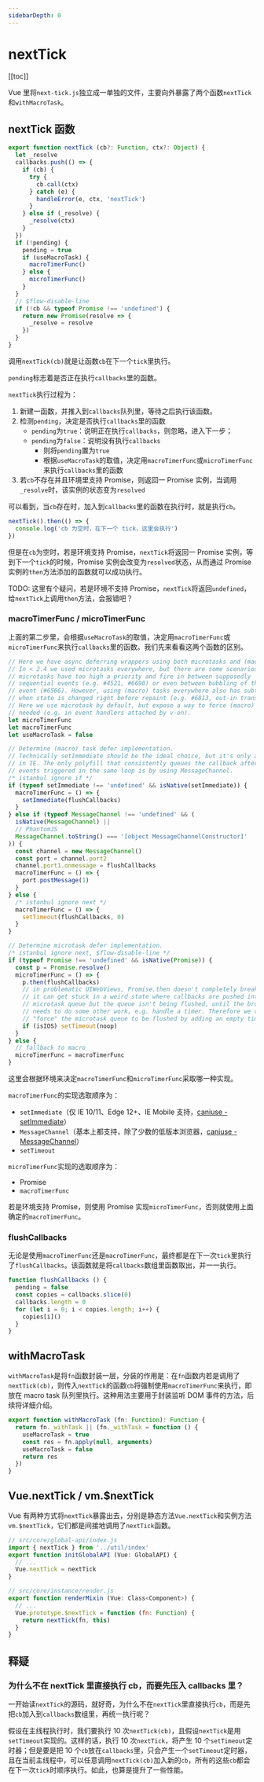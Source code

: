 ```yaml
---
sidebarDepth: 0
---
```


# nextTick

[[toc]]

Vue 里将`next-tick.js`独立成一单独的文件，主要向外暴露了两个函数`nextTick`和`withMacroTask`。

## nextTick 函数

```js
export function nextTick (cb?: Function, ctx?: Object) {
  let _resolve
  callbacks.push(() => {
    if (cb) {
      try {
        cb.call(ctx)
      } catch (e) {
        handleError(e, ctx, 'nextTick')
      }
    } else if (_resolve) {
      _resolve(ctx)
    }
  })
  if (!pending) {
    pending = true
    if (useMacroTask) {
      macroTimerFunc()
    } else {
      microTimerFunc()
    }
  }
  // $flow-disable-line
  if (!cb && typeof Promise !== 'undefined') {
    return new Promise(resolve => {
      _resolve = resolve
    })
  }
}
```

调用`nextTick(cb)`就是让函数`cb`在下一个`tick`里执行。

`pending`标志着是否正在执行`callbacks`里的函数。

`nextTick`执行过程为：

1. 新建一函数，并推入到`callbacks`队列里，等待之后执行该函数。
2. 检测`pending`，决定是否执行`callbacks`里的函数
    - `pending`为`true`：说明正在执行`callbacks`，则忽略，进入下一步；
    - `pending`为`false`：说明没有执行`callbacks`
      - 则将`pending`置为`true`
      - 根据`useMacroTask`的取值，决定用`macroTimerFunc`或`microTimerFunc`来执行`callbacks`里的函数
3. 若`cb`不存在并且环境里支持 Promise，则返回一 Promise 实例，当调用`_resolve`时，该实例的状态变为`resolved`

可以看到，当`cb`存在时，加入到`callbacks`里的函数在执行时，就是执行`cb`。

```js
nextTick().then(() => {
  console.log('cb 为空时，在下一个 tick，这里会执行')
})
```

但是在`cb`为空时，若是环境支持 Promise，`nextTick`将返回一 Promise 实例，等到下一个`tick`的时候，Promise 实例会改变为`resolved`状态，从而通过 Promise 实例的`then`方法添加的函数就可以成功执行。

TODO: 这里有个疑问，若是环境不支持 Promise，`nextTick`将返回`undefined`，给`nextTick`上调用`then`方法，会报错吧？

### macroTimerFunc / microTimerFunc

上面的第二步里，会根据`useMacroTask`的取值，决定用`macroTimerFunc`或`microTimerFunc`来执行`callbacks`里的函数。我们先来看看这两个函数的区别。

```js
// Here we have async deferring wrappers using both microtasks and (macro) tasks.
// In < 2.4 we used microtasks everywhere, but there are some scenarios where
// microtasks have too high a priority and fire in between supposedly
// sequential events (e.g. #4521, #6690) or even between bubbling of the same
// event (#6566). However, using (macro) tasks everywhere also has subtle problems
// when state is changed right before repaint (e.g. #6813, out-in transitions).
// Here we use microtask by default, but expose a way to force (macro) task when
// needed (e.g. in event handlers attached by v-on).
let microTimerFunc
let macroTimerFunc
let useMacroTask = false

// Determine (macro) task defer implementation.
// Technically setImmediate should be the ideal choice, but it's only available
// in IE. The only polyfill that consistently queues the callback after all DOM
// events triggered in the same loop is by using MessageChannel.
/* istanbul ignore if */
if (typeof setImmediate !== 'undefined' && isNative(setImmediate)) {
  macroTimerFunc = () => {
    setImmediate(flushCallbacks)
  }
} else if (typeof MessageChannel !== 'undefined' && (
  isNative(MessageChannel) ||
  // PhantomJS
  MessageChannel.toString() === '[object MessageChannelConstructor]'
)) {
  const channel = new MessageChannel()
  const port = channel.port2
  channel.port1.onmessage = flushCallbacks
  macroTimerFunc = () => {
    port.postMessage(1)
  }
} else {
  /* istanbul ignore next */
  macroTimerFunc = () => {
    setTimeout(flushCallbacks, 0)
  }
}

// Determine microtask defer implementation.
/* istanbul ignore next, $flow-disable-line */
if (typeof Promise !== 'undefined' && isNative(Promise)) {
  const p = Promise.resolve()
  microTimerFunc = () => {
    p.then(flushCallbacks)
    // in problematic UIWebViews, Promise.then doesn't completely break, but
    // it can get stuck in a weird state where callbacks are pushed into the
    // microtask queue but the queue isn't being flushed, until the browser
    // needs to do some other work, e.g. handle a timer. Therefore we can
    // "force" the microtask queue to be flushed by adding an empty timer.
    if (isIOS) setTimeout(noop)
  }
} else {
  // fallback to macro
  microTimerFunc = macroTimerFunc
}
```

这里会根据环境来决定`macroTimerFunc`和`microTimerFunc`采取哪一种实现。

`macroTimerFunc`的实现选取顺序为：

- `setImmediate`（仅 IE 10/11、Edge 12+、IE Mobile 支持，[caniuse - setImmediate](https://caniuse.com/#search=setImmediate)）
- `MessageChannel`（基本上都支持，除了少数的低版本浏览器，[caniuse - MessageChannel](https://caniuse.com/#search=MessageChannel)）
- `setTimeout`

`microTimerFunc`实现的选取顺序为：

- Promise
- `macroTimerFunc`

若是环境支持 Promise，则使用 Promise 实现`microTimerFunc`，否则就使用上面确定的`macroTimerFunc`。

### flushCallbacks

无论是使用`macroTimerFunc`还是`macroTimerFunc`，最终都是在下一次`tick`里执行了`flushCallbacks`。该函数就是将`callbacks`数组里函数取出，并一一执行。

```js
function flushCallbacks () {
  pending = false
  const copies = callbacks.slice(0)
  callbacks.length = 0
  for (let i = 0; i < copies.length; i++) {
    copies[i]()
  }
}
```

## withMacroTask

`withMacroTask`是将`fn`函数封装一层，分装的作用是：在`fn`函数内若是调用了`nextTick(cb)`，则传入`nextTick`的函数`cb`将强制使用`macroTimerFunc`来执行，即放在 macro task 队列里执行。这种用法主要用于封装监听 DOM 事件的方法，后续将详细介绍。

```js
export function withMacroTask (fn: Function): Function {
  return fn._withTask || (fn._withTask = function () {
    useMacroTask = true
    const res = fn.apply(null, arguments)
    useMacroTask = false
    return res
  })
}
```

## Vue.nextTick / vm.$nextTick

Vue 有两种方式将`nextTick`暴露出去，分别是静态方法`Vue.nextTick`和实例方法`vm.$nextTick`，它们都是间接地调用了`nextTick`函数。

```js
// src/core/global-api/index.js
import { nextTick } from '../util/index'
export function initGlobalAPI (Vue: GlobalAPI) {
  // ...
  Vue.nextTick = nextTick
}
```

```js
// src/core/instance/render.js
export function renderMixin (Vue: Class<Component>) {
  // ...
  Vue.prototype.$nextTick = function (fn: Function) {
    return nextTick(fn, this)
  }
}
```

## 释疑

### 为什么不在 nextTick 里直接执行 cb，而要先压入 callbacks 里？

一开始读`nextTick`的源码，就好奇，为什么不在`nextTick`里直接执行`cb`，而是先把`cb`加入到`callbacks`数组里，再统一执行呢？

假设在主线程执行时，我们要执行 10 次`nextTick(cb)`，且假设`nextTick`是用`setTimeout`实现的。这样的话，执行 10 次`nextTick`，将产生 10 个`setTimeout`定时器；但是要是把 10 个`cb`放在`callbacks`里，只会产生一个`setTimeout`定时器，且在当前主线程中，可以任意调用`nextTick(cb)`加入新的`cb`，所有的这些`cb`都会在下一次`tick`时顺序执行。如此，也算是提升了一些性能。
